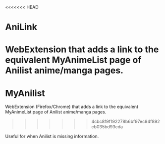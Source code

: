 <<<<<<< HEAD
# AniLink
WebExtension that adds a link to the equivalent MyAnimeList page of Anilist anime/manga pages.
=======
# MyAnilist
WebExtension (Firefox/Chrome) that adds a link to the equivalent MyAnimeList page of Anilist anime/manga pages.
>>>>>>> 4cbc8f9f192278b6bf97ec94f892cb035bd93cda

Useful for when Anilist is missing information.
